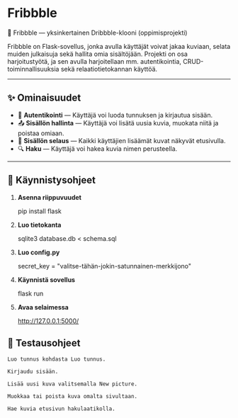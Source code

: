 # Fribbble
🎨 Fribbble — yksinkertainen Dribbble-klooni (oppimisprojekti)

Fribbble on Flask-sovellus, jonka avulla käyttäjät voivat jakaa kuviaan, selata muiden julkaisuja sekä hallita omia sisältöjään. Projekti on osa harjoitustyötä, ja sen avulla harjoitellaan mm. autentikointia, CRUD-toiminnallisuuksia sekä relaatiotietokannan käyttöä.

---

## ✨ Ominaisuudet

- 🔐 **Autentikointi** — Käyttäjä voi luoda tunnuksen ja kirjautua sisään.
- 📤 **Sisällön hallinta** — Käyttäjä voi lisätä uusia kuvia, muokata niitä ja poistaa omiaan.
- 👀 **Sisällön selaus** — Kaikki käyttäjien lisäämät kuvat näkyvät etusivulla.
- 🔍 **Haku** — Käyttäjä voi hakea kuvia nimen perusteella.

---

## 🚀 Käynnistysohjeet

1. **Asenna riippuvuudet**

   pip install flask 

2. **Luo tietokanta**

    sqlite3 database.db < schema.sql

3. **Luo config.py**

    secret_key = "valitse-tähän-jokin-satunnainen-merkkijono"

4. **Käynnistä sovellus**

    flask run

5. **Avaa selaimessa**

    http://127.0.0.1:5000/

## 🧪 Testausohjeet

    Luo tunnus kohdasta Luo tunnus.

    Kirjaudu sisään.

    Lisää uusi kuva valitsemalla New picture.

    Muokkaa tai poista kuva omalta sivultaan.

    Hae kuvia etusivun hakulaatikolla.